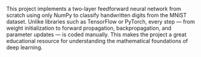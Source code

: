 This project implements a two-layer feedforward neural network from scratch using only NumPy to classify handwritten digits from the MNIST dataset.
Unlike libraries such as TensorFlow or PyTorch, every step — from weight initialization to forward propagation, backpropagation, and parameter updates — is coded manually.
This makes the project a great educational resource for understanding the mathematical foundations of deep learning.
